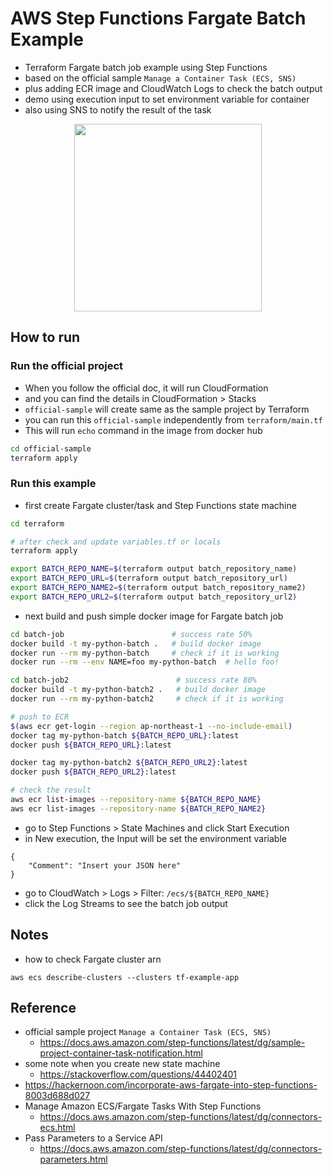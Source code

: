 # AWS Step Functions Fargate Batch Example

* Terraform Fargate batch job example using Step Functions
* based on the official sample `Manage a Container Task (ECS, SNS)`
* plus adding ECR image and CloudWatch Logs to check the batch output
* demo using execution input to set environment variable for container
* also using SNS to notify the result of the task

<p align="center">
<img src="https://user-images.githubusercontent.com/44661517/51458486-a7dca300-1d98-11e9-989d-afb0e4a7877f.png" width="300">
</p>


## How to run

### Run the official project

* When you follow the official doc, it will run CloudFormation
* and you can find the details in CloudFormation > Stacks
* `official-sample` will create same as the sample project by Terraform
* you can run this `official-sample` independently from `terraform/main.tf`
* This will run `echo` command in the image from docker hub

```bash
cd official-sample
terraform apply
```


### Run this example

* first create Fargate cluster/task and Step Functions state machine

```bash
cd terraform

# after check and update variables.tf or locals
terraform apply

export BATCH_REPO_NAME=$(terraform output batch_repository_name)
export BATCH_REPO_URL=$(terraform output batch_repository_url)
export BATCH_REPO_NAME2=$(terraform output batch_repository_name2)
export BATCH_REPO_URL2=$(terraform output batch_repository_url2)
```

* next build and push simple docker image for Fargate batch job

```bash
cd batch-job                        # success rate 50%
docker build -t my-python-batch .   # build docker image
docker run --rm my-python-batch     # check if it is working
docker run --rm --env NAME=foo my-python-batch  # hello foo!

cd batch-job2                        # success rate 80%
docker build -t my-python-batch2 .   # build docker image
docker run --rm my-python-batch2     # check if it is working

# push to ECR
$(aws ecr get-login --region ap-northeast-1 --no-include-email)
docker tag my-python-batch ${BATCH_REPO_URL}:latest
docker push ${BATCH_REPO_URL}:latest

docker tag my-python-batch2 ${BATCH_REPO_URL2}:latest
docker push ${BATCH_REPO_URL2}:latest

# check the result
aws ecr list-images --repository-name ${BATCH_REPO_NAME}
aws ecr list-images --repository-name ${BATCH_REPO_NAME2}
```

* go to Step Functions > State Machines and click Start Execution
* in New execution, the Input will be set the environment variable
```
{
    "Comment": "Insert your JSON here"
}
```
* go to CloudWatch > Logs > Filter: `/ecs/${BATCH_REPO_NAME}`
* click the Log Streams to see the batch job output


## Notes

* how to check Fargate cluster arn
```
aws ecs describe-clusters --clusters tf-example-app
```


## Reference

* official sample project `Manage a Container Task (ECS, SNS)`
  - https://docs.aws.amazon.com/step-functions/latest/dg/sample-project-container-task-notification.html
* some note when you create new state machine
  - https://stackoverflow.com/questions/44402401
* https://hackernoon.com/incorporate-aws-fargate-into-step-functions-8003d688d027
* Manage Amazon ECS/Fargate Tasks With Step Functions
  - https://docs.aws.amazon.com/step-functions/latest/dg/connectors-ecs.html
* Pass Parameters to a Service API
  - https://docs.aws.amazon.com/step-functions/latest/dg/connectors-parameters.html
